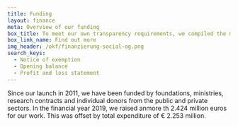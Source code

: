 ```yaml
---
title: Funding
layout: finance
meta: Overview of our funding
box_title: To meet our own transparency requirements, we compiled the most important transparency information
box_link_name: Find out more
img_header: /okf/finanzierung-social-og.png
search_keys:
  - Notice of exemption
  - Opening balance
  - Profit and loss statement
---
```


Since our launch in 2011, we have been funded by foundations, ministries, research contracts and individual donors from the public and private sectors. In the financial year 2019, we raised anmore th 2.424 million euros for our work. This was offset by total expenditure of € 2.253 million.
